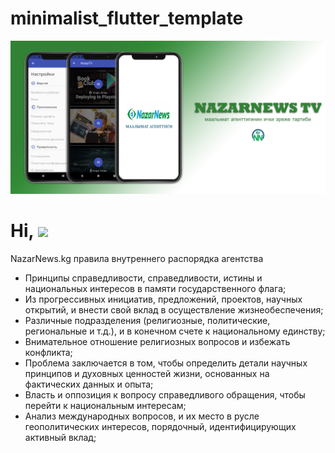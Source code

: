 # minimalist_flutter_template

<!-- More info, tips and tricks for making GitHub Profile README can be found in my article at https://towardsdatascience.com/build-a-stunning-readme-for-your-github-profile-9b80434fe5d7 -->

[![Header](assets/images/app_banner.jpg "Header")](https://nazarnews.org/)

# Hi, <img src="https://raw.githubusercontent.com/MartinHeinz/MartinHeinz/master/wave.gif" width="30px">

NazarNews.kg правила внутреннего распорядка агентства
- Принципы справедливости, справедливости, истины и национальных интересов в памяти государственного флага;
- Из прогрессивных инициатив, предложений, проектов, научных открытий, и внести свой вклад в осуществление жизнеобеспечения;
- Различные подразделения (религиозные, политические, региональные и т.д.), и в конечном счете к национальному единству;
- Внимательное отношение религиозных вопросов и избежать конфликта;
- Проблема заключается в том, чтобы определить детали научных принципов и духовных ценностей жизни, основанных на фактических данных и опыта; 
- Власть и оппозиция к вопросу справедливого обращения, чтобы перейти к национальным интересам; 
- Анализ международных вопросов, и их место в русле геополитических интересов, порядочный, идентифицирующих активный вклад; 